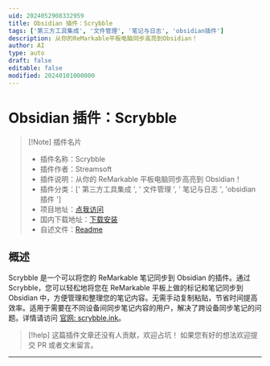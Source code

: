 ```yaml
---
uid: 2024052908332959
title: Obsidian 插件：Scrybble
tags: ['第三方工具集成', '文件管理', '笔记与日志', 'obsidian插件']
description: 从你的ReMarkable平板电脑同步高亮到Obsidian！
author: AI
type: auto
draft: false
editable: false
modified: 20240101000000
---
```


# Obsidian 插件：Scrybble

> [!Note] 插件名片
> - 插件名称：Scrybble
> - 插件作者：Streamsoft
> - 插件说明：从你的 ReMarkable 平板电脑同步高亮到 Obsidian！
> - 插件分类：[' 第三方工具集成 ', ' 文件管理 ', ' 笔记与日志 ', 'obsidian 插件 ']
> - 项目地址：[点我访问](https://github.com/Azeirah/scrybble)
> - 国内下载地址：[下载安装](https://pkmer.cn/products/plugin/pluginMarket/?scrybble.ink)
> - 自述文件：[Readme](https://ghproxy.net/https://raw.githubusercontent.com/Azeirah/scrybble/main/README.md)

## 概述

Scrybble 是一个可以将您的 ReMarkable 笔记同步到 Obsidian 的插件。通过 Scrybble，您可以轻松地将您在 ReMarkable 平板上做的标记和笔记同步到 Obsidian 中，方便管理和整理您的笔记内容。无需手动复制粘贴，节省时间提高效率。适用于需要在不同设备间同步笔记内容的用户，解决了跨设备同步笔记的问题。详情请访问 [官网: scrybble.ink](https://scrybble.ink)。

> [!help]
> 这篇插件文章还没有人贡献，欢迎占坑！
> 如果您有好的想法欢迎提交 PR 或者文末留言。

---



